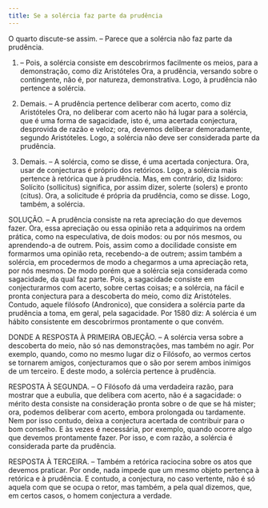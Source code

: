 ```yaml
---
title: Se a solércia faz parte da prudência
---
```


O quarto discute-se assim. – Parece que a solércia não faz parte da prudência.  

1. – Pois, a solércia consiste em descobrirmos facilmente os meios, para a demonstração, como diz Aristóteles Ora, a prudência, versando sobre o contingente, não é, por natureza, demonstrativa. Logo, à prudência não pertence a solércia.  

2. Demais. – A prudência pertence deliberar com acerto, como diz Aristóteles Ora, no deliberar com acerto não há lugar para a solércia, que é uma forma de sagacidade, isto é, uma acertada conjectura, desprovida de razão e veloz; ora, devemos deliberar demoradamente, segundo Aristóteles. Logo, a solércia não deve ser considerada parte da prudência.  

3. Demais. – A solércia, como se disse, é uma acertada conjectura. Ora, usar de conjecturas é próprio dos retóricos. Logo, a solércia mais pertence à retórica que à prudência.  Mas, em contrário, diz Isidoro: Solícito (sollicitus) significa, por assim dizer, solerte (solers) e pronto (citus). Ora, a solicitude é própria da prudência, como se disse. Logo, também, a solércia.  

SOLUÇÃO. – A prudência consiste na reta apreciação do que devemos fazer. Ora, essa apreciação ou essa opinião reta a adquirimos na ordem prática, como na especulativa, de dois modos: ou por nós mesmos, ou aprendendo-a de outrem. Pois, assim como a docilidade consiste em formarmos uma opinião reta, recebendo-a de outrem; assim também a solércia, em procedermos de modo a chegarmos a uma apreciação reta, por nós mesmos.  De modo porém que a solércia seja considerada como sagacidade, da qual faz parte. Pois, a sagacidade consiste em conjecturarmos com acerto, sobre certas coisas; e a solércia, na fácil e pronta conjectura para a descoberta do meio, como diz Aristóteles. Contudo, aquele filósofo (Andronico), que considera a solércia parte da prudência a toma, em geral, pela sagacidade. Por 1580 diz: A solércia é um hábito consistente em descobrirmos prontamente o que convém.  

DONDE A RESPOSTA À PRIMEIRA OBJEÇÃO. – A solércia versa sobre a descoberta do meio, não só nas demonstrações, mas também no agir. Por exemplo, quando, como no mesmo lugar diz o Filósofo, ao vermos certos se tornarem amigos, conjecturamos que o são por serem ambos inimigos de um terceiro. E deste modo, a solércia pertence à prudência.  

RESPOSTA À SEGUNDA. – O Filósofo dá uma verdadeira razão, para mostrar que a eubulia, que delibera com acerto, não é a sagacidade: o mérito desta consiste na consideração pronta sobre o de que se há mister; ora, podemos deliberar com acerto, embora prolongada ou tardamente. Nem por isso contudo, deixa a conjectura acertada de contribuir para o bom conselho. E às vezes é necessária, por exemplo, quando ocorre algo que devemos prontamente fazer. Por isso, e com razão, a solércia é considerada parte da prudência.  

RESPOSTA À TERCEIRA. – Também a retórica raciocina sobre os atos que devemos praticar. Por onde, nada impede que um mesmo objeto pertença à retórica e à prudência. E contudo, a conjectura, no caso vertente, não é só aquela com que se ocupa o retor, mas também, a pela qual dizemos, que, em certos casos, o homem conjectura a verdade.